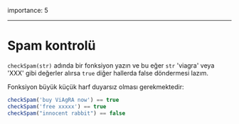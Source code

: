 importance: 5

---

# Spam kontrolü

`checkSpam(str)` adında bir fonksiyon yazın ve bu eğer `str` 'viagra' veya 'XXX' gibi değerler alırsa `true` diğer hallerda false döndermesi lazım.

Fonksiyon büyük küçük harf duyarsız olması gerekmektedir:

```js
checkSpam('buy ViAgRA now') == true
checkSpam('free xxxxx') == true
checkSpam("innocent rabbit") == false
```

